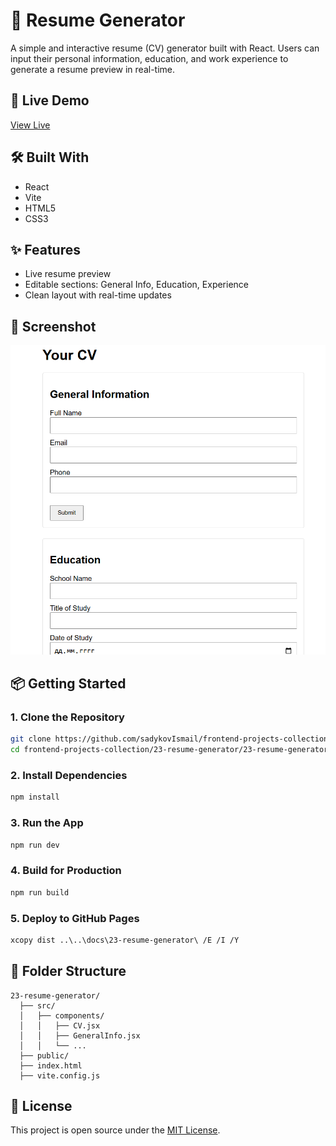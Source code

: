 # 📝 Resume Generator

A simple and interactive resume (CV) generator built with React. Users can input their personal information, education, and work experience to generate a resume preview in real-time.

## 🔗 Live Demo  
[View Live](https://sadykovismail.github.io/frontend-projects-collection/23-resume-generator/)

## 🛠️ Built With
- React
- Vite
- HTML5
- CSS3

## ✨ Features
- Live resume preview
- Editable sections: General Info, Education, Experience
- Clean layout with real-time updates

## 📸 Screenshot
![Resume Generator Screenshot](./screenshot.png)

## 📦 Getting Started

### 1. Clone the Repository
```bash
git clone https://github.com/sadykovIsmail/frontend-projects-collection.git
cd frontend-projects-collection/23-resume-generator/23-resume-generator
```

### 2. Install Dependencies
```bash
npm install
```

### 3. Run the App
```bash
npm run dev
```

### 4. Build for Production
```bash
npm run build
```

### 5. Deploy to GitHub Pages
```bash
xcopy dist ..\..\docs\23-resume-generator\ /E /I /Y
```

## 📁 Folder Structure
```
23-resume-generator/
  ├── src/
  │   ├── components/
  │   │   ├── CV.jsx
  │   │   ├── GeneralInfo.jsx
  │   │   └── ...
  ├── public/
  ├── index.html
  ├── vite.config.js
```

## 📃 License  
This project is open source under the [MIT License](https://opensource.org/licenses/MIT).
